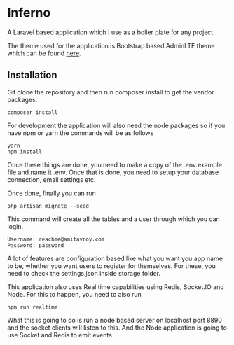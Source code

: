 # Inferno
A Laravel based application which I use as a boiler plate for any project.

The theme used for the application is Bootstrap based AdminLTE theme which can be found <a href="https://almsaeedstudio.com/themes/AdminLTE/index2.html">here</a>.

## Installation
Git clone the repository and then run composer install to get the vendor packages.

    composer install

For development the application will also need the node packages so if you have npm or yarn the commands will be as follows

    yarn
    npm install

Once these things are done, you need to make a copy of the .env.example file and name it .env.
Once that is done, you need to setup your database connection, email settings etc.

Once done, finally you can run

    php artisan migrate --seed

This command will create all the tables and a user through which you can login.

    Username: reachme@amitavroy.com
    Password: password

A lot of features are configuration based like what you want you app name to be, whether you want users to register for themselves.
For these, you need to check the settings.json inside storage folder.

This application also uses Real time capabilities using Redis, Socket.IO and Node. For this to happen, you need to also 
run 

    npm run realtime
    
What this is going to do is run a node based server on localhost port 8890 and the socket clients will listen to this.
And the Node application is going to use Socket and Redis to emit events.